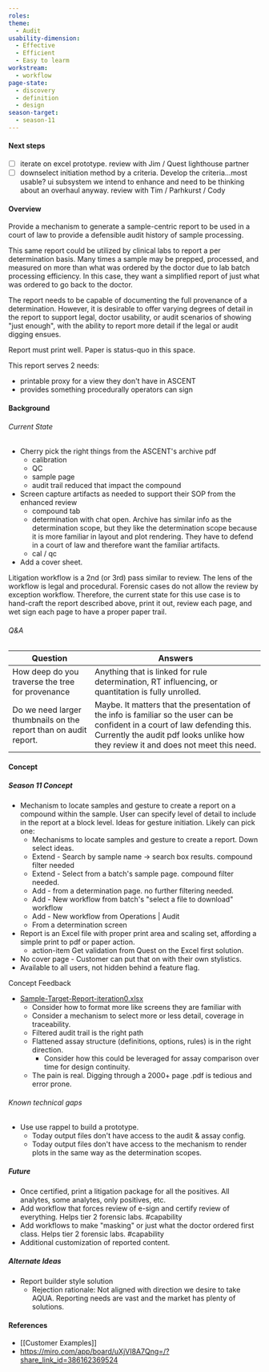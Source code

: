 ```yaml
---
roles: 
theme:
  - Audit
usability-dimension:
  - Effective
  - Efficient
  - Easy to learm
workstream:
  - workflow
page-state:
  - discovery
  - definition
  - design
season-target:
  - season-11
---
```

#### Next steps
* [ ] iterate on excel prototype. review with Jim / Quest lighthouse partner
* [ ] downselect initiation method by a criteria. Develop the criteria...most usable? ui subsystem we intend to enhance and need to be thinking about an overhaul anyway. review with Tim / Parhkurst / Cody

#### Overview
Provide a mechanism to generate a sample-centric report to be used in a court of law to provide a defensible audit history of sample processing. 

This same report could be utilized by clinical labs to report a per determination basis. Many times a sample may be prepped, processed, and measured on more than what was ordered by the doctor due to lab batch processing efficiency. In this case, they want a simplified report of just what was ordered to go back to the doctor.

The report needs to be capable of documenting the full provenance of a determination. However, it is desirable to offer varying degrees of detail in the report to support legal, doctor usability, or audit scenarios of showing "just enough", with the ability to report more detail if the legal or audit digging ensues.

Report must print well. Paper is status-quo in this space. 

This report serves 2 needs:
* printable proxy for a view they don't have in ASCENT
* provides something procedurally operators can sign
#### Background
###### Current State 
* Cherry pick the right things from the ASCENT's archive pdf
	* calibration
	* QC
	* sample page
	* audit trail reduced that impact the compound
* Screen capture artifacts as needed to support their SOP from the enhanced review
	* compound tab
	* determination with chat open. Archive has similar info as the determination scope, but they like the determination scope because it is more familiar in layout and plot rendering. They have to defend in a court of law and therefore want the familiar artifacts.
	* cal / qc
* Add a cover sheet.

Litigation workflow is a 2nd (or 3rd) pass similar to review. The lens of the workflow is legal and procedural. Forensic cases do not allow the review by exception workflow. Therefore, the current state for this use case is to hand-craft the report described above, print it out, review each page, and wet sign each page to have a proper paper trail. 
###### Q&A

| Question                                                         | Answers                                                                                                                                                                                                             |
| ---------------------------------------------------------------- | ------------------------------------------------------------------------------------------------------------------------------------------------------------------------------------------------------------------- |
| How deep do you traverse the tree for provenance                 | Anything that is linked for rule determination, RT influencing, or quantitation is fully unrolled.                                                                                                                  |
| Do we need larger thumbnails on the report than on audit report. | Maybe. It matters that the presentation of the info is familiar so the user can be confident in a court of law defending this. Currently the audit pdf looks unlike how they review it and does not meet this need. |

#### Concept

##### Season 11 Concept
* Mechanism to locate samples and gesture to create a report on a compound within the sample. User can specify level of detail to include in the report at a block level. Ideas for gesture initiation. Likely can pick one:
	* Mechanisms to locate samples and gesture to create a report. Down select ideas.
	* Extend - Search by sample name -> search box results. compound filter needed
	* Extend - Select from a batch's sample page. compound filter needed.
	* Add - from a determination page. no further filtering needed.
	* Add - New workflow from batch's "select a file to download" workflow
	* Add - New workflow from Operations | Audit
	* From a determination screen
* Report is an Excel file with proper print area and scaling set, affording a simple print to pdf or paper action. 
	* action-item Get validation from Quest on the Excel first solution.
* No cover page - Customer can put that on with their own stylistics.
* Available to all users, not hidden behind a feature flag.

Concept Feedback
* [Sample-Target-Report-iteration0.xlsx](https://indigobio-my.sharepoint.com/:x:/p/rmoschell/ERA63zHFtsNLjQ6Q46wJV9UBGogsOjdbhVLaVo2cOe2qfA?e=eg9vq4)
	* Consider how to format more like screens they are familiar with
	* Consider a mechanism to select more or less detail, coverage in traceability.
	* Filtered audit trail is the right path
	* Flattened assay structure (definitions, options, rules) is in the right direction.
		* Consider how this could be leveraged for assay comparison over time for design continuity.
	* The pain is real. Digging through a 2000+ page .pdf is tedious and error prone.

###### Known technical gaps
* Use use rappel to build a prototype.
	* Today output files don't have access to the audit & assay config.  
	* Today output files don't have access to the mechanism to render plots in the same way as the determination scopes.

##### Future
* Once certified, print a litigation package for all the positives. All analytes, some analytes, only positives, etc.
* Add workflow that forces review of e-sign and certify review of everything. Helps tier 2 forensic labs. #capability
* Add workflows to make "masking" or just what the doctor ordered first class. Helps tier 2 forensic labs. #capability
* Additional customization of reported content.

##### Alternate Ideas
* Report builder style solution
	* Rejection rationale: Not aligned with direction we desire to take AQUA. Reporting needs are vast and the market has plenty of solutions.
	 
#### References
* [[Customer Examples]]
* https://miro.com/app/board/uXjVI8A7Qng=/?share_link_id=386162369524

